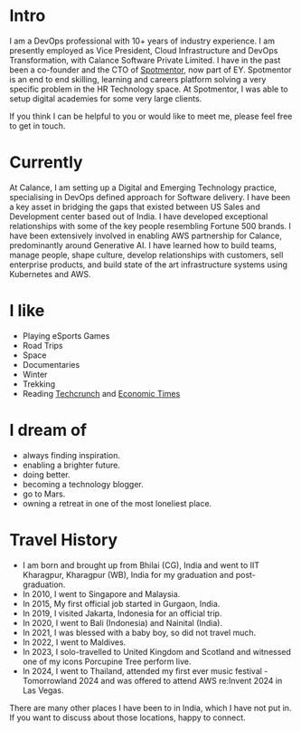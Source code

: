 
# Intro

I am a DevOps professional with 10+ years of industry experience. I am presently employed as Vice President, Cloud Infrastructure and DevOps Transformation, with Calance Software Private Limited. I have in the past been a co-founder and the CTO of [Spotmentor](https://www.ey.com/en_in/consulting/spotmentor-digital-learning-solutions), now part of EY. Spotmentor is an end to end skilling, learning and careers platform solving a very specific problem in the HR Technology space. At Spotmentor, I was able to setup digital academies for some very large clients.

If you think I can be helpful to you or would like to meet me, please feel free to get in touch.

# Currently

At Calance, I am setting up a Digital and Emerging Technology practice, specialising in DevOps defined approach for Software delivery. I have been a key asset in bridging the gaps that existed between US Sales and Development center based out of India. I have developed exceptional relationships with some of the key people resembling Fortune 500 brands. I have been extensively involved in enabling AWS partnership for Calance, predominantly around Generative AI. I have learned how to build teams, manage people, shape culture, develop relationships with customers, sell enterprise products, and build state of the art infrastructure systems using Kubernetes and AWS.

# I like

- Playing eSports Games
- Road Trips
- Space
- Documentaries
- Winter
- Trekking
- Reading [Techcrunch](https://techcrunch.com) and [Economic Times](https://economictimes.indiatimes.com)

# I dream of

- always finding inspiration.
- enabling a brighter future.
- doing better.
- becoming a technology blogger.
- go to Mars.
- owning a retreat in one of the most loneliest place.

# Travel History

- I am born and brought up from Bhilai (CG), India and went to IIT Kharagpur, Kharagpur (WB), India for my graduation and post-graduation.
- In 2010, I went to Singapore and Malaysia.
- In 2015, My first official job started in Gurgaon, India.
- In 2019, I visited Jakarta, Indonesia for an official trip.
- In 2020, I went to Bali (Indonesia) and Nainital (India).
- In 2021, I was blessed with a baby boy, so did not travel much.
- In 2022, I went to Maldives.
- In 2023, I solo-travelled to United Kingdom and Scotland and witnessed one of my icons Porcupine Tree perform live.
- In 2024, I went to Thailand, attended my first ever music festival - Tomorrowland 2024 and was offered to attend AWS re:Invent 2024 in Las Vegas.

There are many other places I have been to in India, which I have not put in. If you want to discuss about those locations, happy to connect.